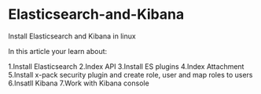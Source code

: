 # Elasticsearch-and-Kibana
Install Elasticsearch and Kibana in linux

In this article your learn about:

1.Install Elasticsearch
2.Index API
3.Install ES plugins
4.Index Attachment
5.Install x-pack security plugin and create role, user and map roles to users
6.Insatll Kibana
7.Work with Kibana console
